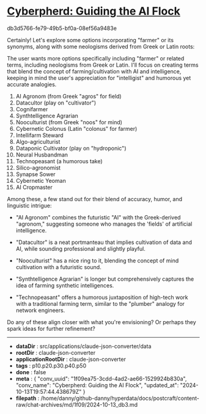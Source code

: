 # [Cyberpherd: Guiding the AI Flock](https://claude.ai/chat/1f09ea75-3cdd-4ad2-ae66-1529924b830a)

db3d5766-fe79-49b5-bf0a-08ef56a9483e

 Certainly! Let's explore some options incorporating "farmer" or its synonyms, along with some neologisms derived from Greek or Latin roots:

<antThinking>The user wants more options specifically including "farmer" or related terms, including neologisms from Greek or Latin. I'll focus on creating terms that blend the concept of farming/cultivation with AI and intelligence, keeping in mind the user's appreciation for "intelligist" and humorous yet accurate analogies.</antThinking>

1. AI Agronom (from Greek "agros" for field)
2. Datacultor (play on "cultivator")
3. Cognifarmer
4. Synthtelligence Agrarian
5. Nooculturist (from Greek "noos" for mind)
6. Cybernetic Colonus (Latin "colonus" for farmer)
7. Intellifarm Steward
8. Algo-agriculturist
9. Dataponic Cultivator (play on "hydroponic")
10. Neural Husbandman
11. Technopeasant (a humorous take)
12. Silico-agronomist
13. Synapse Sower
14. Cybernetic Yeoman
15. AI Cropmaster

Among these, a few stand out for their blend of accuracy, humor, and linguistic intrigue:

- "AI Agronom" combines the futuristic "AI" with the Greek-derived "agronom," suggesting someone who manages the 'fields' of artificial intelligence.

- "Datacultor" is a neat portmanteau that implies cultivation of data and AI, while sounding professional and slightly playful.

- "Nooculturist" has a nice ring to it, blending the concept of mind cultivation with a futuristic sound.

- "Synthtelligence Agrarian" is longer but comprehensively captures the idea of farming synthetic intelligences.

- "Technopeasant" offers a humorous juxtaposition of high-tech work with a traditional farming term, similar to the "plumber" analogy for network engineers.

Do any of these align closer with what you're envisioning? Or perhaps they spark ideas for further refinement?

---

* **dataDir** : src/applications/claude-json-converter/data
* **rootDir** : claude-json-converter
* **applicationRootDir** : claude-json-converter
* **tags** : p10.p20.p30.p40.p50
* **done** : false
* **meta** : {
  "conv_uuid": "1f09ea75-3cdd-4ad2-ae66-1529924b830a",
  "conv_name": "Cyberpherd: Guiding the AI Flock",
  "updated_at": "2024-10-13T19:57:44.438679Z"
}
* **filepath** : /home/danny/github-danny/hyperdata/docs/postcraft/content-raw/chat-archives/md/1f09/2024-10-13_db3.md
